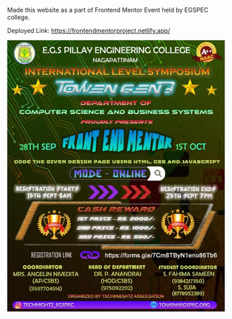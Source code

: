 Made this website as a part of Frontend Mentor Event held by EGSPEC college. 

Deployed Link: https://frontendmentorproject.netlify.app/

![alt text](/images/image.png)
